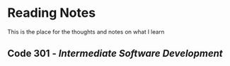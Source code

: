 # Reading Notes
<span style="font-size:0.8rem">This is the place for the thoughts and notes on what I learn</span>
## Code **301** - _Intermediate Software Development_